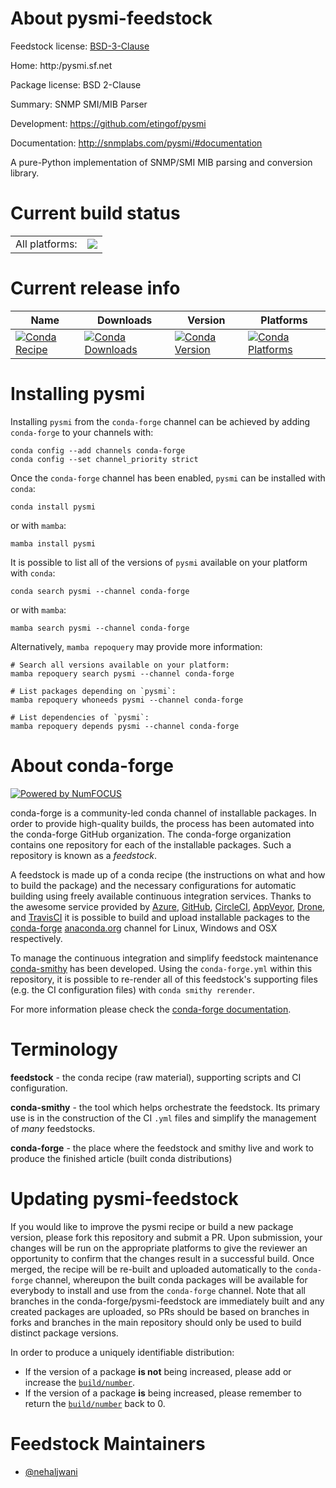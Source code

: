 About pysmi-feedstock
=====================

Feedstock license: [BSD-3-Clause](https://github.com/conda-forge/pysmi-feedstock/blob/main/LICENSE.txt)

Home: http:/pysmi.sf.net

Package license: BSD 2-Clause

Summary: SNMP SMI/MIB Parser

Development: https://github.com/etingof/pysmi

Documentation: http://snmplabs.com/pysmi/#documentation

A pure-Python implementation of SNMP/SMI MIB parsing and conversion library.

Current build status
====================


<table><tr><td>All platforms:</td>
    <td>
      <a href="https://dev.azure.com/conda-forge/feedstock-builds/_build/latest?definitionId=3248&branchName=main">
        <img src="https://dev.azure.com/conda-forge/feedstock-builds/_apis/build/status/pysmi-feedstock?branchName=main">
      </a>
    </td>
  </tr>
</table>

Current release info
====================

| Name | Downloads | Version | Platforms |
| --- | --- | --- | --- |
| [![Conda Recipe](https://img.shields.io/badge/recipe-pysmi-green.svg)](https://anaconda.org/conda-forge/pysmi) | [![Conda Downloads](https://img.shields.io/conda/dn/conda-forge/pysmi.svg)](https://anaconda.org/conda-forge/pysmi) | [![Conda Version](https://img.shields.io/conda/vn/conda-forge/pysmi.svg)](https://anaconda.org/conda-forge/pysmi) | [![Conda Platforms](https://img.shields.io/conda/pn/conda-forge/pysmi.svg)](https://anaconda.org/conda-forge/pysmi) |

Installing pysmi
================

Installing `pysmi` from the `conda-forge` channel can be achieved by adding `conda-forge` to your channels with:

```
conda config --add channels conda-forge
conda config --set channel_priority strict
```

Once the `conda-forge` channel has been enabled, `pysmi` can be installed with `conda`:

```
conda install pysmi
```

or with `mamba`:

```
mamba install pysmi
```

It is possible to list all of the versions of `pysmi` available on your platform with `conda`:

```
conda search pysmi --channel conda-forge
```

or with `mamba`:

```
mamba search pysmi --channel conda-forge
```

Alternatively, `mamba repoquery` may provide more information:

```
# Search all versions available on your platform:
mamba repoquery search pysmi --channel conda-forge

# List packages depending on `pysmi`:
mamba repoquery whoneeds pysmi --channel conda-forge

# List dependencies of `pysmi`:
mamba repoquery depends pysmi --channel conda-forge
```


About conda-forge
=================

[![Powered by
NumFOCUS](https://img.shields.io/badge/powered%20by-NumFOCUS-orange.svg?style=flat&colorA=E1523D&colorB=007D8A)](https://numfocus.org)

conda-forge is a community-led conda channel of installable packages.
In order to provide high-quality builds, the process has been automated into the
conda-forge GitHub organization. The conda-forge organization contains one repository
for each of the installable packages. Such a repository is known as a *feedstock*.

A feedstock is made up of a conda recipe (the instructions on what and how to build
the package) and the necessary configurations for automatic building using freely
available continuous integration services. Thanks to the awesome service provided by
[Azure](https://azure.microsoft.com/en-us/services/devops/), [GitHub](https://github.com/),
[CircleCI](https://circleci.com/), [AppVeyor](https://www.appveyor.com/),
[Drone](https://cloud.drone.io/welcome), and [TravisCI](https://travis-ci.com/)
it is possible to build and upload installable packages to the
[conda-forge](https://anaconda.org/conda-forge) [anaconda.org](https://anaconda.org/)
channel for Linux, Windows and OSX respectively.

To manage the continuous integration and simplify feedstock maintenance
[conda-smithy](https://github.com/conda-forge/conda-smithy) has been developed.
Using the ``conda-forge.yml`` within this repository, it is possible to re-render all of
this feedstock's supporting files (e.g. the CI configuration files) with ``conda smithy rerender``.

For more information please check the [conda-forge documentation](https://conda-forge.org/docs/).

Terminology
===========

**feedstock** - the conda recipe (raw material), supporting scripts and CI configuration.

**conda-smithy** - the tool which helps orchestrate the feedstock.
                   Its primary use is in the construction of the CI ``.yml`` files
                   and simplify the management of *many* feedstocks.

**conda-forge** - the place where the feedstock and smithy live and work to
                  produce the finished article (built conda distributions)


Updating pysmi-feedstock
========================

If you would like to improve the pysmi recipe or build a new
package version, please fork this repository and submit a PR. Upon submission,
your changes will be run on the appropriate platforms to give the reviewer an
opportunity to confirm that the changes result in a successful build. Once
merged, the recipe will be re-built and uploaded automatically to the
`conda-forge` channel, whereupon the built conda packages will be available for
everybody to install and use from the `conda-forge` channel.
Note that all branches in the conda-forge/pysmi-feedstock are
immediately built and any created packages are uploaded, so PRs should be based
on branches in forks and branches in the main repository should only be used to
build distinct package versions.

In order to produce a uniquely identifiable distribution:
 * If the version of a package **is not** being increased, please add or increase
   the [``build/number``](https://docs.conda.io/projects/conda-build/en/latest/resources/define-metadata.html#build-number-and-string).
 * If the version of a package **is** being increased, please remember to return
   the [``build/number``](https://docs.conda.io/projects/conda-build/en/latest/resources/define-metadata.html#build-number-and-string)
   back to 0.

Feedstock Maintainers
=====================

* [@nehaljwani](https://github.com/nehaljwani/)

